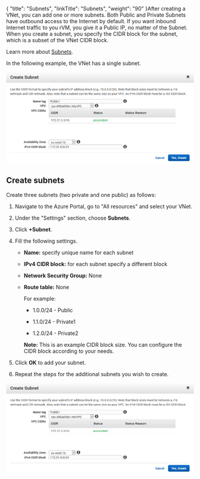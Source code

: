 {
    "title": "Subnets",
    "linkTitle": "Subnets",
    "weight": "90"
}After creating a VNet, you can add one or more subnets. Both Public and Private Subnets have outbound access to the Internet by default. If you want inbound Internet traffic to you rVM, you give it a Public IP, no matter of the Subnet. When you create a subnet, you specify the CIDR block for the subnet, which is a subset of the VNet CIDR block.



Learn more about [Subnets](https://docs.microsoft.com/en-us/azure/virtual-network/virtual-network-manage-subnet).



In the following example, the VNet has a single subnet.



![](create-subnet.PNG)



## Create subnets



Create three subnets (two private and one public) as follows:



1.  Navigate to the Azure Portal, go to "All resources" and select your VNet.

2.  Under the "Settings" section, choose **Subnets**.

3.  Click **+Subnet**.

4.  Fill the following settings.

    -   **Name:** specify unique name for each subnet



    -   **IPv4 CIDR block:** for each subnet specify a different block



    -   **Network Security Group:** None



    -   **Route table:** None  

        For example:



        -   1.0.0/24 - Public

        -   1.1.0/24 - Private1

        -   1.2.0/24 - Private2



        **Note:** This is an example CIDR block size. You can configure the CIDR block according to your needs.

5.  Click **OK** to add your subnet.

6.  Repeat the steps for the additional subnets you wish to create.



![](create-subnet.PNG)



 

